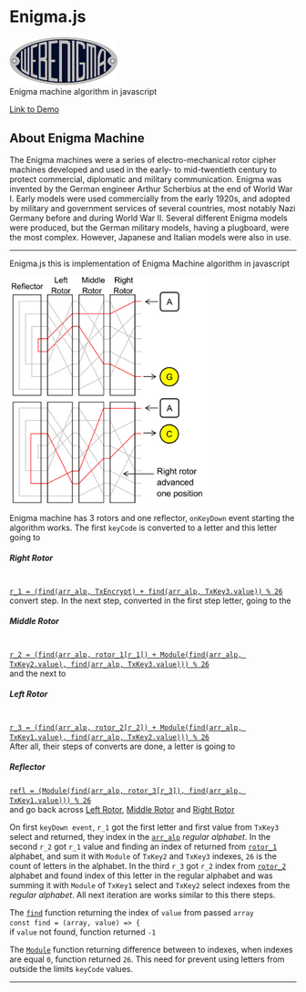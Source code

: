 # Enigma.js
<img src="https://github.com/igorbezsmertnyi/enigma-js/blob/master/src/logo.jpg?raw=true" width="190px" alt="Enigma.js">
</br>
Enigma machine algorithm in javascript
</br>

[Link to Demo](https://igorbezsmertnyi.github.io/enigma-js/)

## About Enigma Machine

The Enigma machines were a series of electro-mechanical rotor cipher machines developed and used in the early- to mid-twentieth century to protect commercial, diplomatic and military communication. Enigma was invented by the German engineer Arthur Scherbius at the end of World War I. Early models were used commercially from the early 1920s, and adopted by military and government services of several countries, most notably Nazi Germany before and during World War II. Several different Enigma models were produced, but the German military models, having a plugboard, were the most complex. However, Japanese and Italian models were also in use.

***

Enigma.js this is implementation of Enigma Machine algorithm in javascript
<br/>

<img src="https://github.com/igorbezsmertnyi/enigma-js/blob/master/src/Enigma-action.jpg?raw=true" width="350px" />

Enigma machine has 3 rotors and one reflector, ```onKeyDown``` event starting the algorithm works. The first ```keyCode``` is converted to a letter and this letter going to
##### Right Rotor
<br/>
<a href="https://github.com/igorbezsmertnyi/enigma-js/blob/master/js/cipher.js#L92">
<code>r_1 = (find(arr_alp, TxEncrypt) + find(arr_alp, TxKey3.value)) % 26</code>
</a>
<br/>
convert step. In the next step, converted in the first step letter, going to the

##### Middle Rotor

<br/>
<a href="https://github.com/igorbezsmertnyi/enigma-js/blob/master/js/cipher.js#L93">
<code>r_2 = (find(arr_alp, rotor_1[r_1]) + Module(find(arr_alp, TxKey2.value), find(arr_alp, TxKey3.value))) % 26</code>
</a>
<br/>
and the next to

##### Left Rotor

<br/>
<a href="https://github.com/igorbezsmertnyi/enigma-js/blob/master/js/cipher.js#L94">
<code>r_3 = (find(arr_alp, rotor_2[r_2]) + Module(find(arr_alp, TxKey1.value), find(arr_alp, TxKey2.value))) % 26</code>
</a>
<br/>
After all, their steps of converts are done, a letter is going to

##### Reflector

<a href="https://github.com/igorbezsmertnyi/enigma-js/blob/master/js/cipher.js#L95">
<code>refl = (Module(find(arr_alp, rotor_3[r_3]), find(arr_alp, TxKey1.value))) % 26</code>
</a>
<br/>
and go back across <a href="https://github.com/igorbezsmertnyi/enigma-js/blob/master/js/cipher.js#L96">Left Rotor</a>, <a href="https://github.com/igorbezsmertnyi/enigma-js/blob/master/js/cipher.js#L97">Middle Rotor</a> and <a href="https://github.com/igorbezsmertnyi/enigma-js/blob/master/js/cipher.js#L98">Right Rotor</a>

On first ```keyDown event```, ```r_1``` got the first letter and first value from ```TxKey3``` select and returned, they index in the [```arr_alp```](https://github.com/igorbezsmertnyi/enigma-js/blob/master/js/cipher.js#L17) _regular alphabet_. In the second ```r_2``` got ```r_1``` value and finding an index of returned from [```rotor_1```](https://github.com/igorbezsmertnyi/enigma-js/blob/master/js/cipher.js#L20) alphabet, and sum it with ```Module``` of ```TxKey2``` and ```TxKey3``` indexes, ```26``` is the count of letters in the alphabet. In the third ```r_3``` got ```r_2``` index from [```rotor_2```](https://github.com/igorbezsmertnyi/enigma-js/blob/master/js/cipher.js#L19) alphabet and found index of this letter in the regular alphabet and was summing it with ```Module``` of ```TxKey1``` select and ```TxKey2``` select indexes from the _regular alphabet_. All next iteration are works similar to this there steps.

The [```find```](https://github.com/igorbezsmertnyi/enigma-js/blob/master/js/cipher.js#L32) function returning the index of ```value``` from passed ```array```
<br/>
```const find = (array, value) => {```
<br/>
if ```value``` not found, function returned ```-1```

The [```Module```](https://github.com/igorbezsmertnyi/enigma-js/blob/master/js/cipher.js#L40) function returning difference between to indexes, when indexes are equal ```0```, function returned ```26```. This need for prevent using letters from outside the limits ```keyCode``` values.

***
